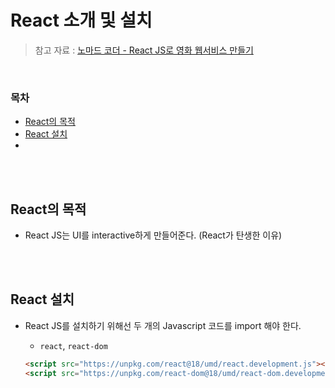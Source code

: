 # React 소개 및 설치

> 참고 자료 : <a href="https://nomadcoders.co/react-for-beginners">노마드 코더 - React JS로 영화 웹서비스 만들기</a>

<br/>

### 목차

- <a href="https://github.com/SangYoonLee1231/TIL/blob/main/React%20JS/about_react.md#react%EC%9D%98-%EB%AA%A9%EC%A0%81">React의 목적</a>
- <a href="https://github.com/SangYoonLee1231/TIL/blob/main/React%20JS/about_react.md#react-%EC%84%A4%EC%B9%98">React 설치</a>
- <a href=""></a>

<br/><br/>

## React의 목적

- React JS는 UI를 interactive하게 만들어준다. (React가 탄생한 이유)

<br/><br/>

## React 설치

- React JS를 설치하기 위해선 두 개의 Javascript 코드를 import 해야 한다.

  - <code>react</code>, <code>react-dom</code>

  ```html
  <script src="https://unpkg.com/react@18/umd/react.development.js"></script>
  <script src="https://unpkg.com/react-dom@18/umd/react-dom.development.js"></script>
  ```
